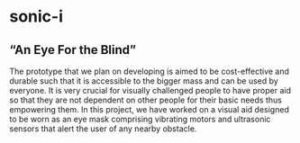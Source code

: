 # sonic-i

## “An Eye For the Blind”

The prototype that we plan on developing is aimed to be cost-effective and durable such that it is accessible to the bigger mass and can be used by everyone.
It is very crucial for visually challenged people to have proper aid so that they are not dependent on other people for their basic needs thus empowering them.
In this project, we have worked on a visual aid designed to be worn as an eye mask comprising vibrating motors and ultrasonic sensors that alert the user of any nearby obstacle.
